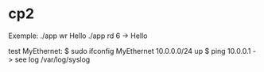 # cp2

Exemple:
 ./app wr Hello
 ./app rd 6
	 -> Hello

test MyEthernet:
 $ sudo ifconfig MyEthernet 10.0.0.0/24 up
 $ ping 10.0.0.1 
		-> see log /var/log/syslog
